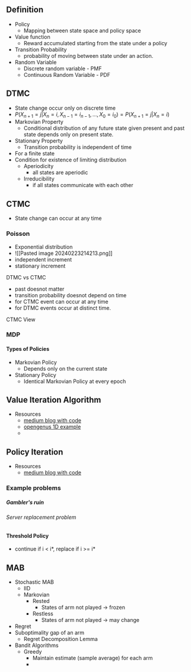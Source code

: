 ## Definition
- Policy
	- Mapping between state space and policy space
- Value function
	- Reward accumulated starting from the state under a policy
- Transition Probability
	- probability of moving between state under an action.
- Random Variable
	- Discrete random variable - PMF
	- Continuous Random Variable - PDF

## DTMC
- State change occur only on discrete time
- $P(X_{n+1}=j|X_n=i,X_{n-1}=i_{n-1},...,X_0=i_0)=P(X_{n+1}=j|X_n=i)$
- Markovian Property
	- Conditional distribution of any future state given present and past state depends only on present state.
- Stationary Property
	- Transition probability is independent of time
- For a finite state 
- Condition for existence of limiting distribution
	- Aperiodicity
		- all states are aperiodic
	- Irreducibility
		- if all states communicate with each other
## CTMC
- State change can occur at any time
### Poisson 
- Exponential distribution
- ![[Pasted image 20240223214213.png]]
- independent increment
- stationary increment

DTMC vs CTMC
- past doesnot matter
- transition probability doesnot depend on time
- for CTMC event can occur at any time
- for DTMC events occur at distinct time.

CTMC View

### MDP
#### Types of Policies
- Markovian Policy
	- Depends only on the current state
- Stationary Policy
	- Identical Markovian Policy at every epoch


## Value Iteration Algorithm
- Resources
	- [medium blog with code](https://medium.com/@**ngao7**/markov-decision-process-value-iteration-2d161d50a6ff#807e)
	- [opengenus 1D example](https://iq.opengenus.org/value-iteration-algorithm/)
	- 

## Policy Iteration 
- Resources
	- [medium blog with code](https://medium.com/@ngao7/markov-decision-process-policy-iteration-42d35ee87c82)

### Example problems
##### Gambler's ruin
###### Server replacement problem

#### Threshold Policy
- continue if i < i*, replace if i >= i*


## MAB
- Stochastic MAB
	-  IID
	- Markovian
		- Rested
			- States of arm not played -> frozen
		- Restless
			- States of arm not played -> may change
- Regret
- Suboptimality gap of an arm
	- Regret Decomposition Lemma
- Bandit Algorithms
	- Greedy
		- Maintain estimate (sample average) for each arm
		- 
